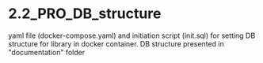# 2.2_PRO_DB_structure
yaml file (docker-compose.yaml) and initiation script (init.sql) for setting DB structure for library in docker container. 
DB structure presented in "documentation" folder
